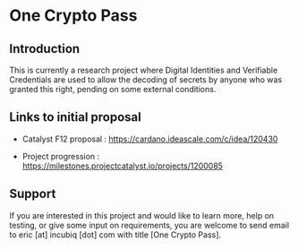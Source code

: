 # One Crypto Pass

## Introduction

This is currently a research project where Digital Identities and Verifiable Credentials are used to allow the decoding of secrets by anyone who was granted this right, pending on some external conditions.

## Links to initial proposal 

 - Catalyst F12 proposal : https://cardano.ideascale.com/c/idea/120430

 - Project progression : https://milestones.projectcatalyst.io/projects/1200085


## Support

If you are interested in this project and would like to learn more, help on testing, or give some input on requirements, you are welcome to send email to eric [at] incubiq [dot] com with title [One Crypto Pass].